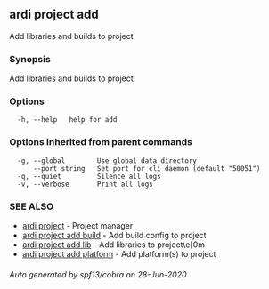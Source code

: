 ## ardi project add

Add libraries and builds to project

### Synopsis


Add libraries and builds to project

### Options

```
  -h, --help   help for add
```

### Options inherited from parent commands

```
  -g, --global        Use global data directory
      --port string   Set port for cli daemon (default "50051")
  -q, --quiet         Silence all logs
  -v, --verbose       Print all logs
```

### SEE ALSO

* [ardi project](ardi_project.md)	 - Project manager
* [ardi project add build](ardi_project_add_build.md)	 - Add build config to project
* [ardi project add lib](ardi_project_add_lib.md)	 - Add libraries to project\e[0m
* [ardi project add platform](ardi_project_add_platform.md)	 - Add platform(s) to project

###### Auto generated by spf13/cobra on 28-Jun-2020
